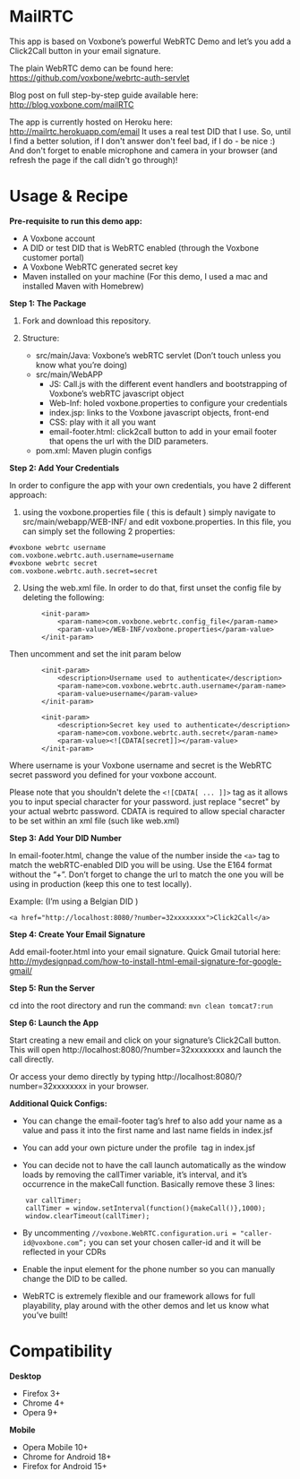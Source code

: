 MailRTC
===================
This app is based on Voxbone’s powerful WebRTC Demo and let’s you add a Click2Call button in your email signature.

The plain WebRTC demo can be found here: https://github.com/voxbone/webrtc-auth-servlet

Blog post on full step-by-step guide available here: http://blog.voxbone.com/mailRTC

The app is currently hosted on Heroku here: http://mailrtc.herokuapp.com/email  It uses a real test DID that I use. So, until I find a better solution, if I don't answer don't feel bad, if I do - be nice :) And don't forget to enable microphone and camera in your browser (and refresh the page if the call didn't go through)!

Usage & Recipe
===================
**Pre-requisite to run this demo app:**

- A Voxbone account
- A DID or test DID that is WebRTC enabled (through the Voxbone customer portal)
- A Voxbone WebRTC generated secret key
- Maven installed on your machine (For this demo, I used a mac and installed Maven with Homebrew)

**Step 1: The Package**

1. Fork and download this repository.

2. Structure:
    - src/main/Java: Voxbone’s webRTC servlet (Don’t touch unless you know what you’re doing)
    - src/main/WebAPP
        * JS: Call.js with the different event handlers and bootstrapping of Voxbone’s webRTC javascript object
        * Web-Inf: holed voxbone.properties to configure your credentials
        * index.jsp: links to the Voxbone javascript objects, front-end
        * CSS: play with it all you want
        * email-footer.html: click2call button to add in your email footer that opens the url with the DID parameters.
    - pom.xml: Maven plugin configs

**Step 2: Add Your Credentials**

In order to configure the app with your own credentials, you have 2 different approach:

1) using the voxbone.properties file ( this is default )
simply navigate to src/main/webapp/WEB-INF/ and edit voxbone.properties.
In this file, you can simply set the following 2 properties:

```
#voxbone webrtc username
com.voxbone.webrtc.auth.username=username
#voxbone webrtc secret
com.voxbone.webrtc.auth.secret=secret
```

2) Using the web.xml file.
In order to do that, first unset the config file by deleting the following:

```
        <init-param>
            <param-name>com.voxbone.webrtc.config_file</param-name>
            <param-value>/WEB-INF/voxbone.properties</param-value>
        </init-param>
```

Then uncomment and set the init param below

```
        <init-param>
            <description>Username used to authenticate</description>
            <param-name>com.voxbone.webrtc.auth.username</param-name>
            <param-value>username</param-value>
        </init-param>
```

```
        <init-param>
            <description>Secret key used to authenticate</description>
            <param-name>com.voxbone.webrtc.auth.secret</param-name>
            <param-value><![CDATA[secret]]></param-value>
        </init-param>
```

Where username is your Voxbone username and secret is the WebRTC secret password you defined for your voxbone account.

Please note that you shouldn't delete the ```<![CDATA[ ... ]]>```  tag as it allows you to input special character for your password.
just replace "secret" by your actual webrtc password.
CDATA is required to allow special character to be set within an xml file (such  like web.xml)


**Step 3: Add Your DID Number**

In email-footer.html, change the value of the number inside the ```<a>``` tag to match the webRTC-enabled DID you will be using. Use the E164 format without the “+”. Don’t forget to change the url to match the one you will be using in production (keep this one to test locally).

Example: (I’m using a Belgian DID )

```<a href="http://localhost:8080/?number=32xxxxxxxx">Click2Call</a>```

**Step 4: Create Your Email Signature**

Add email-footer.html into your email signature. Quick Gmail tutorial here: http://mydesignpad.com/how-to-install-html-email-signature-for-google-gmail/

**Step 5: Run the Server**

cd into the root directory and run the command:
```mvn clean tomcat7:run```

**Step 6: Launch the App**

Start creating a new email and click on your signature’s Click2Call button. This will open http://localhost:8080/?number=32xxxxxxxx and launch the call directly.

Or access your demo directly by typing http://localhost:8080/?number=32xxxxxxxx in your browser.

**Additional Quick Configs:**

- You can change the email-footer <a> tag’s href to also add your name as a value and pass it into the first name and last name fields in index.jsf

- You can add your own picture under the profile <img> tag in index.jsf

- You can decide not to have the call launch automatically as the window loads by removing the callTimer variable, it’s interval, and it’s occurrence in the makeCall function. Basically remove these 3 lines:

`````
    var callTimer;
    callTimer = window.setInterval(function(){makeCall()},1000);
    window.clearTimeout(callTimer);

`````

- By uncommenting  ```//voxbone.WebRTC.configuration.uri = "caller-id@voxbone.com”;``` you can set your chosen caller-id and it will be reflected in your CDRs

- Enable the input element for the phone number so you can manually change the DID to be called.

- WebRTC is extremely flexible and our framework allows for full playability, play around with the other demos and let us know what you’ve built!

Compatibility
=============

**Desktop**

- Firefox 3+
- Chrome 4+
- Opera 9+

**Mobile**

- Opera Mobile 10+
- Chrome for Android 18+
- Firefox for Android 15+
